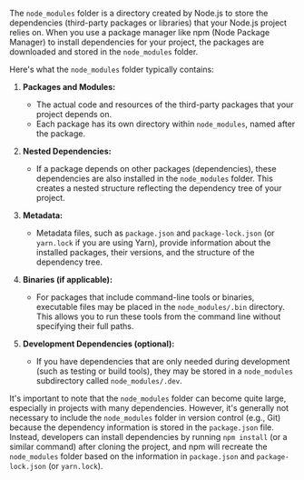 The `node_modules` folder is a directory created by Node.js to store the dependencies (third-party packages or libraries) that your Node.js project relies on. When you use a package manager like npm (Node Package Manager) to install dependencies for your project, the packages are downloaded and stored in the `node_modules` folder.

Here's what the `node_modules` folder typically contains:

1. **Packages and Modules:**
   - The actual code and resources of the third-party packages that your project depends on.
   - Each package has its own directory within `node_modules`, named after the package.

2. **Nested Dependencies:**
   - If a package depends on other packages (dependencies), these dependencies are also installed in the `node_modules` folder. This creates a nested structure reflecting the dependency tree of your project.

3. **Metadata:**
   - Metadata files, such as `package.json` and `package-lock.json` (or `yarn.lock` if you are using Yarn), provide information about the installed packages, their versions, and the structure of the dependency tree.

4. **Binaries (if applicable):**
   - For packages that include command-line tools or binaries, executable files may be placed in the `node_modules/.bin` directory. This allows you to run these tools from the command line without specifying their full paths.

5. **Development Dependencies (optional):**
   - If you have dependencies that are only needed during development (such as testing or build tools), they may be stored in a `node_modules` subdirectory called `node_modules/.dev`.

It's important to note that the `node_modules` folder can become quite large, especially in projects with many dependencies. However, it's generally not necessary to include the `node_modules` folder in version control (e.g., Git) because the dependency information is stored in the `package.json` file. Instead, developers can install dependencies by running `npm install` (or a similar command) after cloning the project, and npm will recreate the `node_modules` folder based on the information in `package.json` and `package-lock.json` (or `yarn.lock`).
